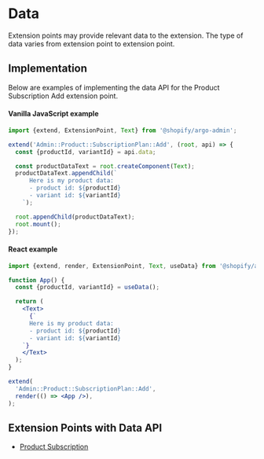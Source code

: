 # Data

Extension points may provide relevant data to the extension. The type of data varies from extension point to extension point.

## Implementation

Below are examples of implementing the data API for the Product Subscription Add extension point.

#### Vanilla JavaScript example

```js
import {extend, ExtensionPoint, Text} from '@shopify/argo-admin';

extend('Admin::Product::SubscriptionPlan::Add', (root, api) => {
  const {productId, variantId} = api.data;

  const productDataText = root.createComponent(Text);
  productDataText.appendChild(`
      Here is my product data:
      - product id: ${productId}
      - variant id: ${variantId}
    `);

  root.appendChild(productDataText);
  root.mount();
});
```

#### React example

```jsx
import {extend, render, ExtensionPoint, Text, useData} from '@shopify/argo-admin-react';

function App() {
  const {productId, variantId} = useData();

  return (
    <Text>
      {`
      Here is my product data:
      - product id: ${productId}
      - variant id: ${variantId}
    `}
    </Text>
  );
}

extend(
  'Admin::Product::SubscriptionPlan::Add',
  render(() => <App />),
);
```

## Extension Points with Data API

- [Product Subscription](../ExtensionPoints/ProductSubscription/README.md#data-api)
